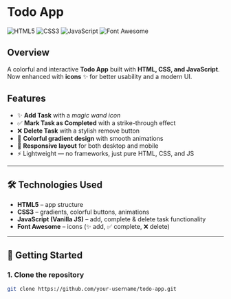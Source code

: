 # Todo App  

![HTML5](https://img.shields.io/badge/HTML5-E34F26?style=for-the-badge&logo=html5&logoColor=white)
![CSS3](https://img.shields.io/badge/CSS3-1572B6?style=for-the-badge&logo=css3&logoColor=white)
![JavaScript](https://img.shields.io/badge/JavaScript-F7DF1E?style=for-the-badge&logo=javascript&logoColor=black)
![Font Awesome](https://img.shields.io/badge/Font%20Awesome-339AF0?style=for-the-badge&logo=fontawesome&logoColor=white)



## Overview  
A colorful and interactive **Todo App** built with **HTML, CSS, and JavaScript**.  
Now enhanced with **icons** ✨ for better usability and a modern UI.  



## Features  
- ✨ **Add Task** with a *magic wand icon*  
- ✅ **Mark Task as Completed** with a strike-through effect  
- ❌ **Delete Task** with a stylish remove button  
- 🌈 **Colorful gradient design** with smooth animations  
- 📱 **Responsive layout** for both desktop and mobile  
- ⚡ Lightweight — no frameworks, just pure HTML, CSS, and JS  

---

## 🛠️ Technologies Used  
- **HTML5** – app structure  
- **CSS3** – gradients, colorful buttons, animations  
- **JavaScript (Vanilla JS)** – add, complete & delete task functionality  
- **Font Awesome** – icons (✨ add, ✅ complete, ❌ delete)  

---

## 🚀 Getting Started  

### 1. Clone the repository  
```bash
git clone https://github.com/your-username/todo-app.git
